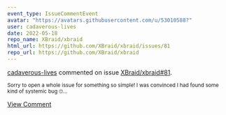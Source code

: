 ```yaml
---
event_type: IssueCommentEvent
avatar: "https://avatars.githubusercontent.com/u/53010588?"
user: cadaverous-lives
date: 2022-05-18
repo_name: XBraid/xbraid
html_url: https://github.com/XBraid/xbraid/issues/81
repo_url: https://github.com/XBraid/xbraid
---
```


<a href='https://github.com/cadaverous-lives' target='_blank'>cadaverous-lives</a> commented on issue <a href='https://github.com/XBraid/xbraid/issues/81' target='_blank'>XBraid/xbraid#81</a>.

<small>Sorry to open a whole issue for something so simple! I was convinced I had found some kind of systemic bug 🙄...</small>

<a href='https://github.com/XBraid/xbraid/issues/81' target='_blank'>View Comment</a>